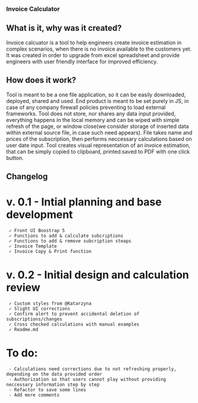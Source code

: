 ### Invoice Calculator

## What is it, why was it created?

Invoice calcuator is a tool to help engineers create invoice estimation in complex scenarios, when there is no invoice available to the customers yet. It was created in order to upgrade from excel spreadsheet and provide engineers with user friendly interface for improved efficiency.

## How does it work?

Tool is meant to be a one file application, so it can be easily downloaded, deployed, shared and used. End product is meant to be set purely in JS, in case of any company firewall policies preventing to load external frameworks. Tool does not store, nor shares any data input provided, everything happens in the local memory and can be wiped with simple refresh of the page, or window close(we consider storage of inserted data within external source file, in case such need appears). File takes name and prices of the subscription, then performs neccessary calculations based on user date input. Tool creates visual representation of an invoice estimation, that can be simply copied to clipboard, printed.saved to PDF with one click button.

## Changelog

# v. 0.1 - Intial planning and base development
     ✓ Front UI Boostrap 5
     ✓ Functions to add & calculate subcriptions
     ✓ Functions to add & remove subcription steaps
     ✓ Invoice Template
     ✓ Invoice Copy & Print function
# v. 0.2 - Initial design and calculation review
     ✓ Custom styles from @Katarzyna
     ✓ Slight UI corrections
     ✓ Confirm alert to prevent accidental deletion of subscriptions/changes
     ✓ Cross checked calculations with manual examples
     ✓ Readme.md

# To do:
     - Calculations need corrections due to not refreshing properly, depending on the data provided order
     - Authorization so that users cannot play without providing neccessary information step by step
     - Refactor to save some lines
     - Add more comments